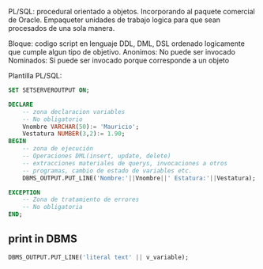 PL/SQL: procedural orientado a objetos. Incorporando al paquete comercial de Oracle. Empaqueter unidades de trabajo logica para que sean procesados de una sola manera.

Bloque: codigo script en lenguaje DDL, DML, DSL ordenado logicamente que cumple algun tipo de objetivo.
Anonimos: No puede ser invocado
Nominados: Si puede ser invocado porque corresponde a un objeto

Plantilla PL/SQL: 
```sql
SET SETSERVEROUTPUT ON;

DECLARE
	-- zona declaracion variables
	-- No obligatorio
	Vnombre VARCHAR(50):= 'Mauricio';
	Vestatura NUMBER(3,2):= 1.90;
BEGIN
	-- zona de ejecución
	-- Operaciones DML(insert, update, delete)
	-- extracciones materiales de querys, invocaciones a otros
	-- programas, cambio de estado de variables etc.
	DBMS_OUTPUT.PUT_LINE('Nombre:'||Vnombre||' Estatura:'||Vestatura);

EXCEPTION
	-- Zona de tratamiento de errores
	-- No obligatoria
END;
```
## print in DBMS 

```sql
DBMS_OUTPUT.PUT_LINE('literal text' || v_variable);
```